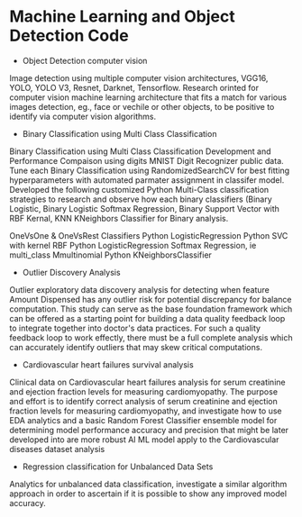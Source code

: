 # Machine Learning and Object Detection Code

* Object Detection computer vision

Image detection using multiple computer vision architectures, VGG16, YOLO, YOLO V3, Resnet, Darknet, Tensorflow. Research orinted for computer vision machine learning architecture that fits a match for various images detection, eg., face or vechile or other objects, to be positive to identify via computer vision algorithms.  

* Binary Classification using Multi Class Classification

Binary Classification using Multi Class Classification Development and Performance Compaison using digits
MNIST Digit Recognizer public data. Tune each Binary Classification using RandomizedSearchCV for best fitting hyperparameters with automated parmater assignment in classifer model. Developed the following customized Python Multi-Class classification strategies to research and observe how each binary classifiers (Binary Logistic, Binary Logistic Softmax Regression, Binary Support Vector with RBF Kernal, KNN KNeighbors Classifier for Binary analysis.

OneVsOne & OneVsRest Classifiers
Python LogisticRegression
Python SVC with kernel RBF
Python LogisticRegression Softmax Regression, ie multi_class Mmultinomial
Python KNeighborsClassifier

* Outlier Discovery Analysis 

Outlier exploratory data discovery analysis for detecting when feature Amount Dispensed has any outlier risk for potential discrepancy for balance computation. This study can serve as the base foundation framework which can be offered as a starting point for building a data quality feedback loop to integrate together into doctor's data practices. For such a quality feedback loop to work effectly, there must be a full complete analysis which can accurately identify outliers that may skew critical computations.

* Cardiovascular heart failures survival analysis

Clinical data on Cardiovascular heart failures analysis for serum creatinine and ejection fraction levels for measuring cardiomyopathy. The purpose and effort is to identify correct analysis of serum creatinine and ejection fraction levels for measuring cardiomyopathy, and investigate how to use EDA analytics and a basic Random Forest Classifier ensemble model for determining model performance accuracy and precision that might be later developed into are more robust AI ML model apply to the Cardiovascular diseases dataset analysis

* Regression classification for Unbalanced Data Sets

Analytics for unbalanced data classification, investigate a similar algorithm approach in order to ascertain if it is possible to show any improved model accuracy.

